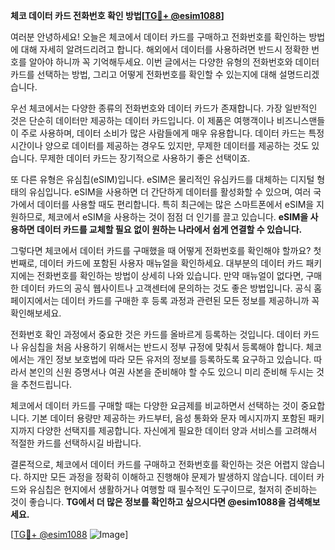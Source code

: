 **체코 데이터 카드 전화번호 확인 방법[[TG💪+ @esim1088](https://t.me/s/esim1088)]**

여러분 안녕하세요! 오늘은 체코에서 데이터 카드를 구매하고 전화번호를 확인하는 방법에 대해 자세히 알려드리려고 합니다. 해외에서 데이터를 사용하려면 반드시 정확한 번호를 알아야 하니까 꼭 기억해두세요. 이번 글에서는 다양한 유형의 전화번호와 데이터 카드를 선택하는 방법, 그리고 어떻게 전화번호를 확인할 수 있는지에 대해 설명드리겠습니다.

우선 체코에서는 다양한 종류의 전화번호와 데이터 카드가 존재합니다. 가장 일반적인 것은 단순히 데이터만 제공하는 데이터 카드입니다. 이 제품은 여행객이나 비즈니스맨들이 주로 사용하며, 데이터 소비가 많은 사람들에게 매우 유용합니다. 데이터 카드는 특정 시간이나 양으로 데이터를 제공하는 경우도 있지만, 무제한 데이터를 제공하는 것도 있습니다. 무제한 데이터 카드는 장기적으로 사용하기 좋은 선택이죠.

또 다른 유형은 유심칩(eSIM)입니다. eSIM은 물리적인 유심카드를 대체하는 디지털 형태의 유심입니다. eSIM을 사용하면 더 간단하게 데이터를 활성화할 수 있으며, 여러 국가에서 데이터를 사용할 때도 편리합니다. 특히 최근에는 많은 스마트폰에서 eSIM을 지원하므로, 체코에서 eSIM을 사용하는 것이 점점 더 인기를 끌고 있습니다. **eSIM을 사용하면 데이터 카드를 교체할 필요 없이 원하는 나라에서 쉽게 연결할 수 있습니다.**

그렇다면 체코에서 데이터 카드를 구매했을 때 어떻게 전화번호를 확인해야 할까요? 첫 번째로, 데이터 카드에 포함된 사용자 매뉴얼을 확인하세요. 대부분의 데이터 카드 패키지에는 전화번호를 확인하는 방법이 상세히 나와 있습니다. 만약 매뉴얼이 없다면, 구매한 데이터 카드의 공식 웹사이트나 고객센터에 문의하는 것도 좋은 방법입니다. 공식 홈페이지에서는 데이터 카드를 구매한 후 등록 과정과 관련된 모든 정보를 제공하니까 꼭 확인해보세요.

전화번호 확인 과정에서 중요한 것은 카드를 올바르게 등록하는 것입니다. 데이터 카드나 유심칩을 처음 사용하기 위해서는 반드시 정부 규정에 맞춰서 등록해야 합니다. 체코에서는 개인 정보 보호법에 따라 모든 유저의 정보를 등록하도록 요구하고 있습니다. 따라서 본인의 신원 증명서나 여권 사본을 준비해야 할 수도 있으니 미리 준비해 두시는 것을 추천드립니다.

체코에서 데이터 카드를 구매할 때는 다양한 요금제를 비교하면서 선택하는 것이 중요합니다. 기본 데이터 용량만 제공하는 카드부터, 음성 통화와 문자 메시지까지 포함된 패키지까지 다양한 선택지를 제공합니다. 자신에게 필요한 데이터 양과 서비스를 고려해서 적절한 카드를 선택하시길 바랍니다.

결론적으로, 체코에서 데이터 카드를 구매하고 전화번호를 확인하는 것은 어렵지 않습니다. 하지만 모든 과정을 정확히 이해하고 진행해야 문제가 발생하지 않습니다. 데이터 카드와 유심칩은 현지에서 생활하거나 여행할 때 필수적인 도구이므로, 철저히 준비하는 것이 좋습니다. **TG에서 더 많은 정보를 확인하고 싶으시다면 @esim1088을 검색해보세요.**

[[TG💪+ @esim1088](https://t.me/s/esim1088) ![Image](https://i.postimg.cc/Y0z9fWf4/image.png)]